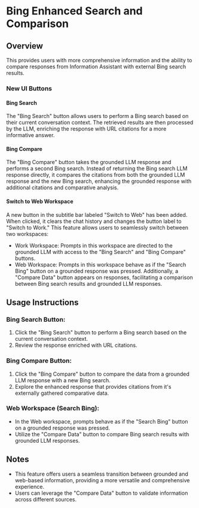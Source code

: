 # Bing Enhanced Search and Comparison

## Overview

This provides users with more comprehensive information and the ability to compare responses from Information Assistant with external Bing search results.

### New UI Buttons

#### Bing Search

The "Bing Search" button allows users to perform a Bing search based on their current conversation context. The retrieved results are then processed by the LLM, enriching the response with URL citations for a more informative answer.

#### Bing Compare

The "Bing Compare" button takes the grounded LLM response and performs a second Bing search. Instead of returning the Bing search LLM response directly, it compares the citations from both the grounded LLM response and the new Bing search, enhancing the grounded response with additional citations and comparative analysis.

#### Switch to Web Workspace

A new button in the subtitle bar labeled "Switch to Web" has been added. When clicked, it clears the chat history and changes the button label to "Switch to Work." This feature allows users to seamlessly switch between two workspaces:

- Work Workspace: Prompts in this workspace are directed to the grounded LLM with access to the "Bing Search" and "Bing Compare" buttons.
- Web Workspace: Prompts in this workspace behave as if the "Search Bing" button on a grounded response was pressed. Additionally, a "Compare Data" button appears on responses, facilitating a comparison between Bing search results and grounded LLM responses.

## Usage Instructions

### Bing Search Button:

1. Click the "Bing Search" button to perform a Bing search based on the current conversation context.
2. Review the response enriched with URL citations.

### Bing Compare Button:

1. Click the "Bing Compare" button to compare the data from a grounded LLM response with a new Bing search.
2. Explore the enhanced response that provides citations from it's externally gathered comparative data.

### Web Workspace (Search Bing):

- In the Web workspace, prompts behave as if the "Search Bing" button on a grounded response was pressed.
- Utilize the "Compare Data" button to compare Bing search results with grounded LLM responses.

## Notes

- This feature offers users a seamless transition between grounded and web-based information, providing a more versatile and comprehensive experience.
- Users can leverage the "Compare Data" button to validate information across different sources.

